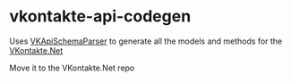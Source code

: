 # vkontakte-api-codegen

Uses [VKApiSchemaParser](https://github.com/khrabrovart/vk-api-schema-parser) to generate all the models and methods for the [VKontakte.Net](https://github.com/khrabrovart/vkontakte-net)


Move it to the VKontakte.Net repo

